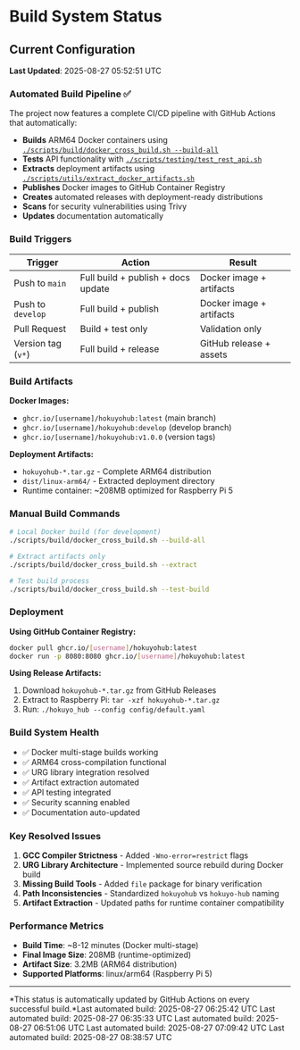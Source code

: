 # Build System Status

## Current Configuration

**Last Updated**: 2025-08-27 05:52:51 UTC

### Automated Build Pipeline ✅

The project now features a complete CI/CD pipeline with GitHub Actions that automatically:

- **Builds** ARM64 Docker containers using [`./scripts/build/docker_cross_build.sh --build-all`](../../scripts/build/docker_cross_build.sh)
- **Tests** API functionality with [`./scripts/testing/test_rest_api.sh`](../../scripts/testing/test_rest_api.sh)  
- **Extracts** deployment artifacts using [`./scripts/utils/extract_docker_artifacts.sh`](../../scripts/utils/extract_docker_artifacts.sh)
- **Publishes** Docker images to GitHub Container Registry
- **Creates** automated releases with deployment-ready distributions
- **Scans** for security vulnerabilities using Trivy
- **Updates** documentation automatically

### Build Triggers

| Trigger | Action | Result |
|---------|--------|---------|
| Push to `main` | Full build + publish + docs update | Docker image + artifacts |
| Push to `develop` | Full build + publish | Docker image + artifacts |
| Pull Request | Build + test only | Validation only |
| Version tag (`v*`) | Full build + release | GitHub release + assets |

### Build Artifacts

**Docker Images:**
- `ghcr.io/[username]/hokuyohub:latest` (main branch)
- `ghcr.io/[username]/hokuyohub:develop` (develop branch)
- `ghcr.io/[username]/hokuyohub:v1.0.0` (version tags)

**Deployment Artifacts:**
- `hokuyohub-*.tar.gz` - Complete ARM64 distribution
- `dist/linux-arm64/` - Extracted deployment directory
- Runtime container: ~208MB optimized for Raspberry Pi 5

### Manual Build Commands

```bash
# Local Docker build (for development)
./scripts/build/docker_cross_build.sh --build-all

# Extract artifacts only
./scripts/build/docker_cross_build.sh --extract

# Test build process
./scripts/build/docker_cross_build.sh --test-build
```

### Deployment

**Using GitHub Container Registry:**
```bash
docker pull ghcr.io/[username]/hokuyohub:latest
docker run -p 8080:8080 ghcr.io/[username]/hokuyohub:latest
```

**Using Release Artifacts:**
1. Download `hokuyohub-*.tar.gz` from GitHub Releases
2. Extract to Raspberry Pi: `tar -xzf hokuyohub-*.tar.gz`  
3. Run: `./hokuyo_hub --config config/default.yaml`

### Build System Health

- ✅ Docker multi-stage builds working
- ✅ ARM64 cross-compilation functional  
- ✅ URG library integration resolved
- ✅ Artifact extraction automated
- ✅ API testing integrated
- ✅ Security scanning enabled
- ✅ Documentation auto-updated

### Key Resolved Issues

1. **GCC Compiler Strictness** - Added `-Wno-error=restrict` flags
2. **URG Library Architecture** - Implemented source rebuild during Docker build
3. **Missing Build Tools** - Added `file` package for binary verification  
4. **Path Inconsistencies** - Standardized `hokuyohub` vs `hokuyo-hub` naming
5. **Artifact Extraction** - Updated paths for runtime container compatibility

### Performance Metrics

- **Build Time**: ~8-12 minutes (Docker multi-stage)
- **Final Image Size**: 208MB (runtime-optimized)
- **Artifact Size**: 3.2MB (ARM64 distribution)
- **Supported Platforms**: linux/arm64 (Raspberry Pi 5)

---

*This status is automatically updated by GitHub Actions on every successful build.*Last automated build: 2025-08-27 06:25:42 UTC
Last automated build: 2025-08-27 06:35:33 UTC
Last automated build: 2025-08-27 06:51:06 UTC
Last automated build: 2025-08-27 07:09:42 UTC
Last automated build: 2025-08-27 08:38:57 UTC
